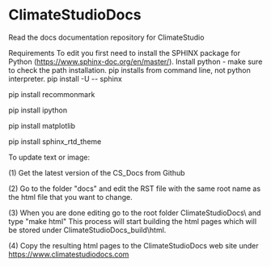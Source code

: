 # ClimateStudioDocs
Read the docs documentation repository for ClimateStudio

Requirements
To edit you first need to install the SPHINX package for Python (https://www.sphinx-doc.org/en/master/).
Install python - make sure to check the path installation. pip installs from command line, not python interpreter.
pip install -U -- sphinx

pip install recommonmark

pip install ipython

pip install matplotlib

pip install sphinx_rtd_theme

To update text or image:

(1) Get the latest version of the CS_Docs from Github

(2) Go to the folder "docs" and edit the RST file  with the same root name as the html file that you want to change.

(3) When you are done editing go to the root folder ClimateStudioDocs\ and type "make html" This process will start building the html pages which 
will be stored under ClimateStudioDocs\_build\html.

(4) Copy the resulting html pages to the ClimateStudioDocs web site under https://www.climatestudiodocs.com

